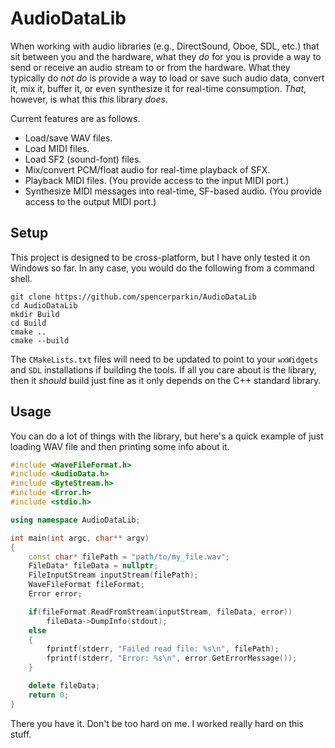 # AudioDataLib

When working with audio libraries (e.g., DirectSound, Oboe, SDL, etc.) that sit between you and the hardware, what they *do*
for you is provide a way to send or receive an audio stream to or from the hardware.  What they typically do *not do*
is provide a way to load or save such audio data, convert it, mix it, buffer it, or even synthesize it for real-time consumption.
*That*, however, is what this *this* library *does*.

Current features are as follows.

 * Load/save WAV files.
 * Load MIDI files.
 * Load SF2 (sound-font) files.
 * Mix/convert PCM/float audio for real-time playback of SFX.
 * Playback MIDI files.  (You provide access to the input MIDI port.)
 * Synthesize MIDI messages into real-time, SF-based audio.  (You provide access to the output MIDI port.)

## Setup

This project is designed to be cross-platform, but I have only tested it on Windows so far.  In any case, you would do the following from a command shell.

```
git clone https://github.com/spencerparkin/AudioDataLib
cd AudioDataLib
mkdir Build
cd Build
cmake ..
cmake --build
```

The `CMakeLists.txt` files will need to be updated to point to your `wxWidgets` and `SDL` installations if building the tools.  If all you care about
is the library, then it *should* build just fine as it only depends on the C++ standard library.

## Usage

You can do a lot of things with the library, but here's a quick example of just loading WAV file and then printing some info about it.

```C++
#include <WaveFileFormat.h>
#include <AudioData.h>
#include <ByteStream.h>
#include <Error.h>
#include <stdio.h>

using namespace AudioDataLib;

int main(int argc, char** argv)
{
    const char* filePath = "path/to/my_file.wav";
    FileData* fileData = nullptr;
    FileInputStream inputStream(filePath);
    WaveFileFormat fileFormat;
    Error error;

    if(fileFormat.ReadFromStream(inputStream, fileData, error))
        fileData->DumpInfo(stdout);
    else
    {
        fprintf(stderr, "Failed read file: %s\n", filePath);
        fprintf(stderr, "Error: %s\n", error.GetErrorMessage());
    }

    delete fileData;
    return 0;
}
```

There you have it.  Don't be too hard on me.  I worked really hard on this stuff.